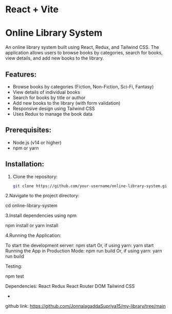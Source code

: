 
# React + Vite

# Online Library System

An online library system built using React, Redux, and Tailwind CSS. The application allows users to browse books by categories, search for books, view details, and add new books to the library.

## Features:
- Browse books by categories (Fiction, Non-Fiction, Sci-Fi, Fantasy)
- View details of individual books
- Search for books by title or author
- Add new books to the library (with form validation)
- Responsive design using Tailwind CSS
- Uses Redux to manage the book data

## Prerequisites:
- Node.js (v14 or higher)
- npm or yarn

## Installation:

1. Clone the repository:

   ```bash
   git clone https://github.com/your-username/online-library-system.git


2.Navigate to the project directory:

cd online-library-system

3.Install dependencies using npm 

npm install or yarn install
  
4.Running the Application:


To start the development server:
npm start
Or, if using yarn:
yarn start
Running the App in Production Mode:
npm run build
Or, if using yarn:
yarn run build

Testing:

npm test

Dependencies:
React
Redux
React Router DOM
Tailwind CSS




-
github link: https://github.com/JonnalagaddaSupriya15/my-library/tree/main
